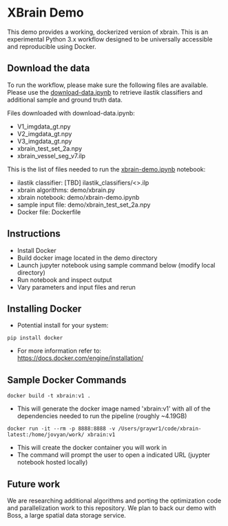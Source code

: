 # XBrain Demo

This demo provides a working, dockerized version of xbrain.  This is an experimental Python 3.x workflow designed to be universally accessible and reproducible using Docker.

## Download the data

To run the workflow, please make sure the following files are available.  Please use the [download-data.ipynb](https://github.com/nerdslab/xbrain/blob/master/Demo/download-data.ipynb) to retrieve ilastik classifiers and additional sample and ground truth data.

Files downloaded with download-data.ipynb:
- V1_imgdata_gt.npy
- V2_imgdata_gt.npy
- V3_imgdata_gt.npy
- xbrain_test_set_2a.npy
- xbrain_vessel_seg_v7.ilp

This is the list of files needed to run the [xbrain-demo.ipynb](https://github.com/nerdslab/xbrain/blob/master/Demo/xbrain-demo.ipynb) notebook:
- ilastik classifier:  [TBD] ilastik_classifiers/<>.ilp
- xbrain algorithms:  demo/xbrain.py
- xbrain notebook:  demo/xbrain-demo.ipynb
- sample input file:  demo/xbrain_test_set_2a.npy
- Docker file:  Dockerfile

## Instructions

- Install Docker
- Build docker image located in the demo directory
- Launch jupyter notebook using sample command below (modify local directory)
- Run notebook and inspect output
- Vary parameters and input files and rerun

## Installing Docker

- Potential install for your system:

~~~
pip install docker
~~~

- For more information refer to: https://docs.docker.com/engine/installation/

## Sample Docker Commands

~~~
docker build -t xbrain:v1 .
~~~

- This will generate the docker image named 'xbrain:v1' with all of the dependencies needed to run the pipeline (roughly ~4.19GB)

~~~
docker run -it --rm -p 8888:8888 -v /Users/graywr1/code/xbrain-latest:/home/jovyan/work/ xbrain:v1
~~~

- This will create the docker container you will work in
- The command will prompt the user to open a indicated URL (juypter notebook hosted locally)

## Future work

We are researching additional algorithms and porting the optimization code and parallelization work to this repository.  We plan to back our demo with Boss, a large spatial data storage service.
